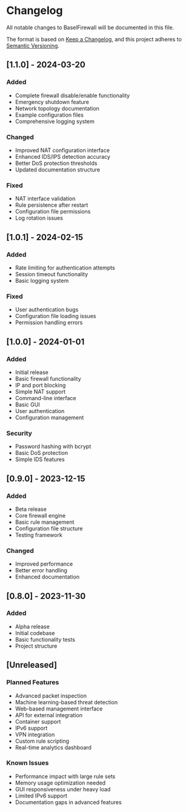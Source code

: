 # Changelog

All notable changes to BaselFirewall will be documented in this file.

The format is based on [Keep a Changelog](https://keepachangelog.com/en/1.0.0/),
and this project adheres to [Semantic Versioning](https://semver.org/spec/v2.0.0.html).

## [1.1.0] - 2024-03-20

### Added
- Complete firewall disable/enable functionality
- Emergency shutdown feature
- Network topology documentation
- Example configuration files
- Comprehensive logging system

### Changed
- Improved NAT configuration interface
- Enhanced IDS/IPS detection accuracy
- Better DoS protection thresholds
- Updated documentation structure

### Fixed
- NAT interface validation
- Rule persistence after restart
- Configuration file permissions
- Log rotation issues

## [1.0.1] - 2024-02-15

### Added
- Rate limiting for authentication attempts
- Session timeout functionality
- Basic logging system

### Fixed
- User authentication bugs
- Configuration file loading issues
- Permission handling errors

## [1.0.0] - 2024-01-01

### Added
- Initial release
- Basic firewall functionality
- IP and port blocking
- Simple NAT support
- Command-line interface
- Basic GUI
- User authentication
- Configuration management

### Security
- Password hashing with bcrypt
- Basic DoS protection
- Simple IDS features

## [0.9.0] - 2023-12-15

### Added
- Beta release
- Core firewall engine
- Basic rule management
- Configuration file structure
- Testing framework

### Changed
- Improved performance
- Better error handling
- Enhanced documentation

## [0.8.0] - 2023-11-30

### Added
- Alpha release
- Initial codebase
- Basic functionality tests
- Project structure

## [Unreleased]

### Planned Features
- Advanced packet inspection
- Machine learning-based threat detection
- Web-based management interface
- API for external integration
- Container support
- IPv6 support
- VPN integration
- Custom rule scripting
- Real-time analytics dashboard

### Known Issues
- Performance impact with large rule sets
- Memory usage optimization needed
- GUI responsiveness under heavy load
- Limited IPv6 support
- Documentation gaps in advanced features 
